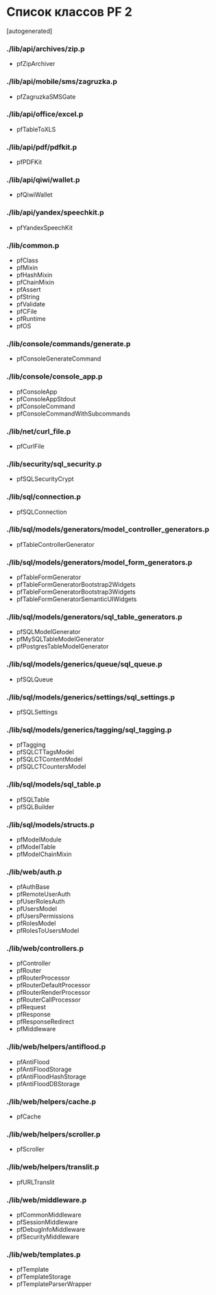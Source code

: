 Список классов PF 2
===================

[autogenerated]

### ./lib/api/archives/zip.p
* pfZipArchiver

### ./lib/api/mobile/sms/zagruzka.p
* pfZagruzkaSMSGate

### ./lib/api/office/excel.p
* pfTableToXLS

### ./lib/api/pdf/pdfkit.p
* pfPDFKit

### ./lib/api/qiwi/wallet.p
* pfQiwiWallet

### ./lib/api/yandex/speechkit.p
* pfYandexSpeechKit

### ./lib/common.p
* pfClass
* pfMixin
* pfHashMixin
* pfChainMixin
* pfAssert
* pfString
* pfValidate
* pfCFile
* pfRuntime
* pfOS

### ./lib/console/commands/generate.p
* pfConsoleGenerateCommand

### ./lib/console/console_app.p
* pfConsoleApp
* pfConsoleAppStdout
* pfConsoleCommand
* pfConsoleCommandWithSubcommands

### ./lib/net/curl_file.p
* pfCurlFile

### ./lib/security/sql_security.p
* pfSQLSecurityCrypt

### ./lib/sql/connection.p
* pfSQLConnection

### ./lib/sql/models/generators/model_controller_generators.p
* pfTableControllerGenerator

### ./lib/sql/models/generators/model_form_generators.p
* pfTableFormGenerator
* pfTableFormGeneratorBootstrap2Widgets
* pfTableFormGeneratorBootstrap3Widgets
* pfTableFormGeneratorSemanticUIWidgets

### ./lib/sql/models/generators/sql_table_generators.p
* pfSQLModelGenerator
* pfMySQLTableModelGenerator
* pfPostgresTableModelGenerator

### ./lib/sql/models/generics/queue/sql_queue.p
* pfSQLQueue

### ./lib/sql/models/generics/settings/sql_settings.p
* pfSQLSettings

### ./lib/sql/models/generics/tagging/sql_tagging.p
* pfTagging
* pfSQLCTTagsModel
* pfSQLCTContentModel
* pfSQLCTCountersModel

### ./lib/sql/models/sql_table.p
* pfSQLTable
* pfSQLBuilder

### ./lib/sql/models/structs.p
* pfModelModule
* pfModelTable
* pfModelChainMixin

### ./lib/web/auth.p
* pfAuthBase
* pfRemoteUserAuth
* pfUserRolesAuth
* pfUsersModel
* pfUsersPermissions
* pfRolesModel
* pfRolesToUsersModel

### ./lib/web/controllers.p
* pfController
* pfRouter
* pfRouterProcessor
* pfRouterDefaultProcessor
* pfRouterRenderProcessor
* pfRouterCallProcessor
* pfRequest
* pfResponse
* pfResponseRedirect
* pfMiddleware

### ./lib/web/helpers/antiflood.p
* pfAntiFlood
* pfAntiFloodStorage
* pfAntiFloodHashStorage
* pfAntiFloodDBStorage

### ./lib/web/helpers/cache.p
* pfCache

### ./lib/web/helpers/scroller.p
* pfScroller

### ./lib/web/helpers/translit.p
* pfURLTranslit

### ./lib/web/middleware.p
* pfCommonMiddleware
* pfSessionMiddleware
* pfDebugInfoMiddleware
* pfSecurityMiddleware

### ./lib/web/templates.p
* pfTemplate
* pfTemplateStorage
* pfTemplateParserWrapper

